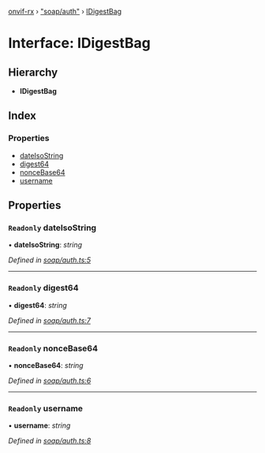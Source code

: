 [onvif-rx](../README.md) › ["soap/auth"](../modules/_soap_auth_.md) › [IDigestBag](_soap_auth_.idigestbag.md)

# Interface: IDigestBag

## Hierarchy

* **IDigestBag**

## Index

### Properties

* [dateIsoString](_soap_auth_.idigestbag.md#readonly-dateisostring)
* [digest64](_soap_auth_.idigestbag.md#readonly-digest64)
* [nonceBase64](_soap_auth_.idigestbag.md#readonly-noncebase64)
* [username](_soap_auth_.idigestbag.md#readonly-username)

## Properties

### `Readonly` dateIsoString

• **dateIsoString**: *string*

*Defined in [soap/auth.ts:5](https://github.com/patrickmichalina/onvif-rx/blob/3e9b152/src/soap/auth.ts#L5)*

___

### `Readonly` digest64

• **digest64**: *string*

*Defined in [soap/auth.ts:7](https://github.com/patrickmichalina/onvif-rx/blob/3e9b152/src/soap/auth.ts#L7)*

___

### `Readonly` nonceBase64

• **nonceBase64**: *string*

*Defined in [soap/auth.ts:6](https://github.com/patrickmichalina/onvif-rx/blob/3e9b152/src/soap/auth.ts#L6)*

___

### `Readonly` username

• **username**: *string*

*Defined in [soap/auth.ts:8](https://github.com/patrickmichalina/onvif-rx/blob/3e9b152/src/soap/auth.ts#L8)*
